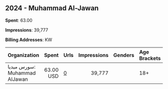 ## 2024 - Muhammad Al-Jawan 
**Spent**: 63.00

**Impressions**: 39,777

**Billing Addresses**: KW

|Organization|Spent|Urls|Impressions|Genders|Age Brackets|Country Codes|
|:---|---:|:---|---:|:---|:---|:---|
|سورس ميديا: Muhammad AlJawan|63.00 USD|[0](https://www.snap.com/political-ads/asset/8919e34d3dc05d52ea0616666b5e36945cba67364ab4a2d86b6b9ade7e584a44?mediaType=mp4)|39,777||18+|kuwait|
